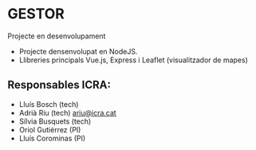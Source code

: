 # GESTOR

Projecte en desenvolupament
- Projecte densenvolupat en NodeJS.
- Llibreries principals Vue.js, Express i Leaflet (visualitzador de mapes)

## Responsables ICRA:
- Lluís Bosch (tech)
- Adrià Riu (tech) ariu@icra.cat
- Sílvia Busquets (tech)
- Oriol Gutiérrez (PI)
- Lluís Corominas (PI)
